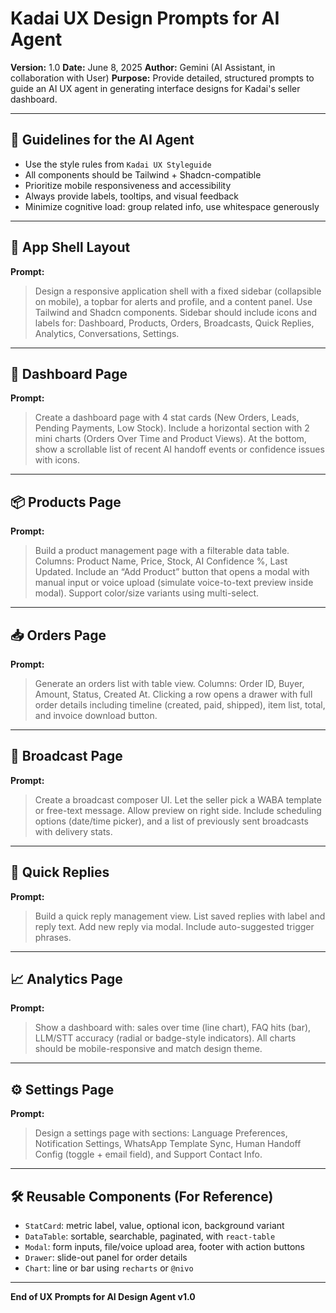 # Kadai UX Design Prompts for AI Agent

**Version:** 1.0
**Date:** June 8, 2025
**Author:** Gemini (AI Assistant, in collaboration with User)
**Purpose:** Provide detailed, structured prompts to guide an AI UX agent in generating interface designs for Kadai's seller dashboard.

---

## 📌 Guidelines for the AI Agent

- Use the style rules from `Kadai UX Styleguide`
- All components should be Tailwind + Shadcn-compatible
- Prioritize mobile responsiveness and accessibility
- Always provide labels, tooltips, and visual feedback
- Minimize cognitive load: group related info, use whitespace generously

---

## 🧭 App Shell Layout

**Prompt:**

> Design a responsive application shell with a fixed sidebar (collapsible on mobile), a topbar for alerts and profile, and a content panel. Use Tailwind and Shadcn components. Sidebar should include icons and labels for: Dashboard, Products, Orders, Broadcasts, Quick Replies, Analytics, Conversations, Settings.

---

## 🧾 Dashboard Page

**Prompt:**

> Create a dashboard page with 4 stat cards (New Orders, Leads, Pending Payments, Low Stock). Include a horizontal section with 2 mini charts (Orders Over Time and Product Views). At the bottom, show a scrollable list of recent AI handoff events or confidence issues with icons.

---

## 📦 Products Page

**Prompt:**

> Build a product management page with a filterable data table. Columns: Product Name, Price, Stock, AI Confidence %, Last Updated. Include an “Add Product” button that opens a modal with manual input or voice upload (simulate voice-to-text preview inside modal). Support color/size variants using multi-select.

---

## 📥 Orders Page

**Prompt:**

> Generate an orders list with table view. Columns: Order ID, Buyer, Amount, Status, Created At. Clicking a row opens a drawer with full order details including timeline (created, paid, shipped), item list, total, and invoice download button.

---

## 📣 Broadcast Page

**Prompt:**

> Create a broadcast composer UI. Let the seller pick a WABA template or free-text message. Allow preview on right side. Include scheduling options (date/time picker), and a list of previously sent broadcasts with delivery stats.

---

## 💬 Quick Replies

**Prompt:**

> Build a quick reply management view. List saved replies with label and reply text. Add new reply via modal. Include auto-suggested trigger phrases.

---

## 📈 Analytics Page

**Prompt:**

> Show a dashboard with: sales over time (line chart), FAQ hits (bar), LLM/STT accuracy (radial or badge-style indicators). All charts should be mobile-responsive and match design theme.

---

## ⚙️ Settings Page

**Prompt:**

> Design a settings page with sections: Language Preferences, Notification Settings, WhatsApp Template Sync, Human Handoff Config (toggle + email field), and Support Contact Info.

---

## 🛠️ Reusable Components (For Reference)

- `StatCard`: metric label, value, optional icon, background variant
- `DataTable`: sortable, searchable, paginated, with `react-table`
- `Modal`: form inputs, file/voice upload area, footer with action buttons
- `Drawer`: slide-out panel for order details
- `Chart`: line or bar using `recharts` or `@nivo`

---

**End of UX Prompts for AI Design Agent v1.0**
